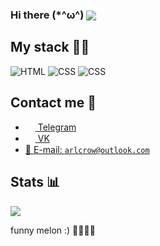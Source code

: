 <h3>Hi there (*^ω^) <img src="https://gpvc.arturio.dev/arlcrow" align="center" /></h3>

## My stack 👨‍💻	

![HTML](https://img.shields.io/badge/-HTML-%23de4b25?logo=html5&logoColor=white&style=flat-square) 
![CSS](https://img.shields.io/badge/-CSS-%230174b8?logo=css3&logoColor=white&style=flat-square) 
![CSS](https://img.shields.io/badge/-CSS-%230174b8?logo=photoshop&logoColor=white&style=flat-square) 


## Contact me 💭
- <a href="https://t.me/arlcrow"><img src="https://upload.wikimedia.org/wikipedia/commons/thumb/8/82/Telegram_logo.svg/768px-Telegram_logo.svg.png" width=16 height=16 align="center" /> Telegram</a>
- <a href="https://vk.me/arlcrow123"><img src="https://vk.com/images/icons/favicons/fav_logo.ico?6" width=16 height=16 align="center" /> VK</a>
- <a href="mailto:arlcrow@outlook.com">📩 E-mail: `arlcrow@outlook.com`</a>

<!-- ## Donate 💸
- <a href="https://qiwi.com/n/CRINNY"><img src="https://static.qiwi.com/img/providers/300x300/qiwi.png" width=16 height=16 align="center" /> QIWI Wallet</a>
- <img src="https://upload.wikimedia.org/wikipedia/commons/thumb/4/46/Bitcoin.svg/600px-Bitcoin.svg.png" width=16 height=16 align="center" /> Bitcoin: `174dWAhcX1BDrKcbQhV5xQjRmP7GmY1G51`
- <img src="https://cdn.iconscout.com/icon/free/png-256/ethereum-3-569581.png" width=16 height=16 align="center" /> Ethereum: `0x6E478e428e5d7b4228F437c0fBD00277B8aC35A4`
-->
## Stats 📊
<img src="https://github-readme-stats.vercel.app/api?username=arlcrow&show_icons=true&count_private=true&theme=radical">


funny melon :) 🍉🍉🍉🍉


<!--
**arlcrow123/arlcrow123** is a ✨ _special_ ✨ repository because its `README.md` (this file) appears on your GitHub profile.

Here are some ideas to get you started:

- 🔭 I’m currently working on ...
- 🌱 I’m currently learning ...
- 👯 I’m looking to collaborate on ...
- 🤔 I’m looking for help with ...
- 💬 Ask me about ...
- 📫 How to reach me: ...
- 😄 Pronouns: ...
- ⚡ Fun fact: ...
-->

